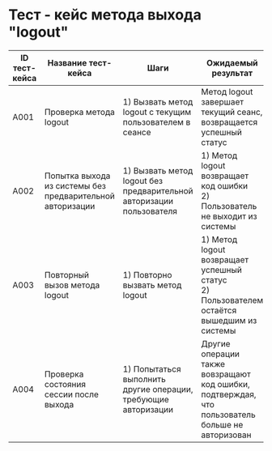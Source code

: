 # Тест - кейс метода выхода "logout"
| ID тест-кейса | Название тест-кейса | Шаги | Ожидаемый результат | 
|-|-|-|-| 
| A001 | Проверка метода logout | 1) Вызвать метод logout с текущим пользователем в сеансе <br>    | Метод logout завершает текущий сеанс, возвращается успешный статус| 
| A002 | Попытка выхода из системы без предварительной авторизации | 1) Вызвать метод logout без предварительной авторизации пользователя  <br>  | 1) Метод logout возвращает код ошибки <br> 2) Пользователь не выходит из системы |  
| A003 | Повторный вызов метода logout |  1) Повторно вызвать метод logout <br>  | 1) Метод logout возвращает успешный статус <br> 2) Пользователем остаётся вышедшим из системы  | 
| A004 | Проверка состояния сессии после выхода |  1) Попытаться выполнить другие операции, требующие авторизации <br> |  Другие операции также вовзращают код ошибки, подтверждая, что пользователь больше не авторизован <br>  |
